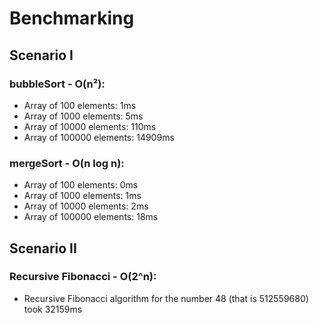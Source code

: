 # Benchmarking

## Scenario I

### bubbleSort - O(n²):
- Array of 100 elements: 1ms
- Array of 1000 elements: 5ms
- Array of 10000 elements: 110ms
- Array of 100000 elements: 14909ms

### mergeSort - O(n log n):
- Array of 100 elements: 0ms
- Array of 1000 elements: 1ms
- Array of 10000 elements: 2ms
- Array of 100000 elements: 18ms

## Scenario II

### Recursive Fibonacci - O(2^n):
- Recursive Fibonacci algorithm for the number 48 (that is 512559680) took 32159ms
